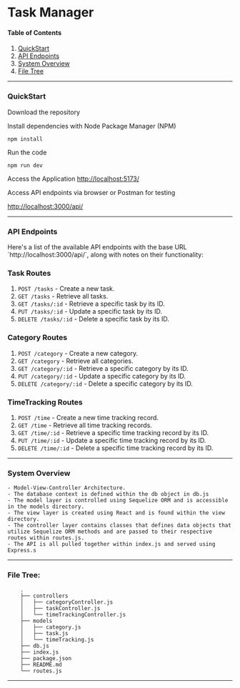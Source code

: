 # Task Manager

<h4>Table of Contents</h4>
<ol>
    <li><a href="#quickstart">QuickStart</a></li>
    <li><a href="#api">API Endpoints</a></li>
    <li><a href="#system">System Overview</a></li>
    <li><a href="#tree">File Tree</a></li>
</ol>

<hr>

<h3 id="quickstart">QuickStart</h3>

Download the repository<br>

Install dependencies with Node Package Manager (NPM)

```
npm install
```
Run the code

```
npm run dev
```

Access the Application
<a href=" http://localhost:5173/">http://localhost:5173/</a>

Access API endpoints via browser or Postman for testing

<a href="http://localhost:3000/api/">http://localhost:3000/api/</a>

<hr>

<h3 id="api">API Endpoints</h3>
Here's a list of the available API endpoints with the base URL `http://localhost:3000/api/`, along with notes on their functionality:

### Task Routes
1. `POST /tasks` - Create a new task.
2. `GET /tasks` - Retrieve all tasks.
3. `GET /tasks/:id` - Retrieve a specific task by its ID.
4. `PUT /tasks/:id` - Update a specific task by its ID.
5. `DELETE /tasks/:id` - Delete a specific task by its ID.

### Category Routes
1. `POST /category` - Create a new category.
2. `GET /category` - Retrieve all categories.
3. `GET /category/:id` - Retrieve a specific category by its ID.
4. `PUT /category/:id` - Update a specific category by its ID.
5. `DELETE /category/:id` - Delete a specific category by its ID.

### TimeTracking Routes
1. `POST /time` - Create a new time tracking record.
2. `GET /time` - Retrieve all time tracking records.
3. `GET /time/:id` - Retrieve a specific time tracking record by its ID.
4. `PUT /time/:id` - Update a specific time tracking record by its ID.
5. `DELETE /time/:id` - Delete a specific time tracking record by its ID.

<hr>

<h3 id="system">System Overview</h3>


    - Model-View-Controller Architecture.
    - The database context is defined within the db object in db.js
    - The model layer is controlled using Sequelize ORM and is accessible in the models directory.
    - The view layer is created using React and is found within the view directory.
    - The controller layer contains classes that defines data objects that utilize Sequelize ORM methods and are passed to their respective routes within routes.js.
    - The API is all pulled together within index.js and served using Express.s


<hr>

<h3 id="tree">File Tree:</h3>

```
    .
    ├── controllers
    │   ├── categoryController.js
    │   ├── taskController.js
    │   └── timeTrackingController.js
    ├── models
    │   ├── category.js
    │   ├── task.js
    │   └── timeTracking.js
    ├── db.js
    ├── index.js
    ├── package.json
    ├── README.md
    └── routes.js
```

<hr>
